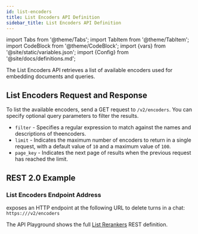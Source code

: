 ```yaml
---
id: list-encoders
title: List Encoders API Definition
sidebar_title: List Encoders API Definition
---
```


import Tabs from '@theme/Tabs';
import TabItem from '@theme/TabItem';
import CodeBlock from '@theme/CodeBlock';
import {vars} from '@site/static/variables.json';
import {Config} from '@site/docs/definitions.md';

The List Encoders API retrieves a list of available encoders used for 
embedding documents and queries.

## List Encoders Request and Response

To list the available encoders, send a GET request to `/v2/encoders`. You can 
specify optional query parameters to filter the results.

* `filter` - Specifies a regular expression to match against the names and 
  descriptions of theencoders.
* `limit` - Indicates the maximum number of encoders to return in a single 
  request, with a default value of `10` and a maximum value of `100`.
* `page_key` - Indicates the next page of results when the previous request 
  has reached the limit.

## REST 2.0 Example

### List Encoders Endpoint Address

<Config v="names.product"/> exposes an HTTP endpoint at the following URL
to delete turns in a chat:
<code>https://<Config v="domains.rest.indexing"/>/v2/encoders</code>

The API Playground shows the full [List Rerankers](/docs/rest-api/list-encoders) REST definition.